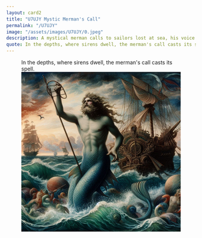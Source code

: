 ```yaml
---
layout: card2
title: "U7UJY Mystic Merman's Call"
permalink: "/U7UJY"
image: "/assets/images/U7UJY/0.jpeg"
description: A mystical merman calls to sailors lost at sea, his voice echoing through the depths.
quote: In the depths, where sirens dwell, the merman's call casts its spell.
---
```


<figure>
  <figcaption>In the depths, where sirens dwell, the merman's call casts its spell.</figcaption>
  <img src="/assets/images/U7UJY/0.jpeg" alt="A mystical merman calls to sailors lost at sea, his voice echoing through the depths." title="A mystical merman calls to sailors lost at sea, his voice echoing through the depths.">
</figure>


